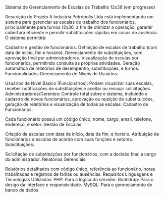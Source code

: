 Sistema de Gerenciamento de Escalas de Trabalho 12x36 (em progresso)

Descrição do Projeto
A Indústria Petrópolis Ltda está implementando um sistema para gerenciar as escalas de trabalho dos funcionários, principalmente para turnos 12x36, a fim de otimizar a operação, garantir cobertura eficiente e permitir substituições rápidas em casos de ausência. O sistema permitirá:

Cadastro e gestão de funcionários.
Definição de escalas de trabalho (com data de início, fim e horário).
Gerenciamento de substituições, com aprovação final por administradores.
Visualização de escalas por funcionários, permitindo consulta às próprias atividades.
Geração automática de relatórios de desempenho, substituições, e turnos.
Funcionalidades
Gerenciamento de Níveis de Usuários:

Usuários de Nível Básico (Funcionários): Podem visualizar suas escalas, receber notificações de substituições e aceitar ou recusar solicitações.
Administradores/Gerentes: Controle total sobre o sistema, incluindo o cadastro de novos funcionários, aprovação ou rejeição de substituições, geração de relatórios e visualização de todas as escalas.
Cadastro de Funcionários:

Cada funcionário possui um código único, nome, cargo, email, telefone, endereço, e setor.
Gestão de Escalas:

Criação de escalas com data de início, data de fim, e horário.
Atribuição de funcionários a escalas de acordo com suas funções e setores.
Substituições:

Solicitação de substituições por funcionários, com a decisão final a cargo do administrador.
Relatórios Gerenciais:

Relatórios detalhados com código único, referência ao funcionário, horas trabalhadas e registros de falhas ou ausências.
Requisitos
Linguagens e Tecnologias Utilizadas:
PHP: Para a lógica do servidor.
Bootstrap: Para o design da interface e responsividade.
MySQL: Para o gerenciamento do banco de dados.
